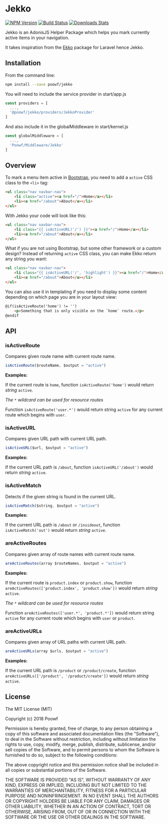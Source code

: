 # Jekko

[![NPM Version][npm-image]][npm-url]
[![Build Status][travis-image]][travis-url]
[![Downloads Stats][npm-downloads]][npm-url]

Jekko is an AdonisJS Helper Package which helps you mark currently active items in your navigation.

It takes inspiration from the [Ekko](https://github.com/laravelista/Ekko) package for Laravel hence Jekko.

## Installation

From the command line:

```bash
npm install --save poowf/jekko
```

You will need to include the service provider in start/app.js

```javascript
const providers = [
  ...,
  '@poowf/jekko/providers/JekkoProvider'
]
```

And also include it in the globalMiddleware in start/kernel.js

```javascript
const globalMiddleware = [
  ...,
  'Poowf/Middleware/Jekko'
]
```

## Overview

To mark a menu item active in [Bootstrap](http://getbootstrap.com/components/#navbar), you need to add a `active` CSS class to the `<li>` tag:

```html
<ul class="nav navbar-nav">
    <li class="active"><a href="/">Home</a></li>
    <li><a href="/about">About</a></li>
</ul>
```

With Jekko your code will look like this:

```html
<ul class="nav navbar-nav">
    <li class="{{ isActiveURL('/') }}"><a href="/">Home</a></li>
    <li><a href="/about">About</a></li>
</ul>
```

What if you are not using Bootstrap, but some other framework or a custom design? Instead of returning `active` CSS class, you can make Ekko return any string you want:

```html
<ul class="nav navbar-nav">
    <li class="{{ isActiveURL('/', 'highlight') }}"><a href="/">Home</a></li>
    <li><a href="/about">About</a></li>
</ul>
```

You can also use it in templating if you need to display some content depending on which page you are in your layout view:

```html
@if(isActiveRoute('home') != '')
    <p>Something that is only visible on the `home` route.</p>
@endif
```

## API

### isActiveRoute

Compares given route name with current route name.

```javascript
isActiveRoute($routeName, $output = "active")
```

**Examples:**

If the current route is `home`, function `isActiveRoute('home')` would return *string* `active`.

_The `*` wildcard can be used for resource routes_

Function `isActiveRoute('user.*')` would return string `active` for any current route which begins with `user`.

### isActiveURL

Compares given URL path with current URL path.

```javascript
isActiveURL($url, $output = "active")
```

**Examples:**

If the current URL path is `/about`, function `isActiveURL('/about')` would return *string* `active`.

### isActiveMatch

Detects if the given string is found in the current URL.

```javascript
isActiveMatch($string, $output = "active")
```

**Examples:**

If the current URL path is `/about` or `/insideout`, function `isActiveMatch('out')` would return *string* `active`.

### areActiveRoutes

Compares given array of route names with current route name.

```javascript
areActiveRoutes(array $routeNames, $output = "active")
```

**Examples:**

If the current route is `product.index` or `product.show`, function `areActiveRoutes(['product.index', 'product.show'])` would return *string* `active`.

_The `*` wildcard can be used for resource routes_

Function `areActiveRoutes(['user.*', 'product.*'])` would return string `active` for any current route which begins with `user` or `product`.

### areActiveURLs

Compares given array of URL paths with current URL path.

```javascript
areActiveURLs(array $urls, $output = "active")
```

**Examples:**

If the current URL path is `/product` or `/product/create`, function `areActiveURLs(['/product', '/product/create'])` would return *string* `active`.

## License

The MIT License (MIT)

Copyright (c) 2018 Poowf

Permission is hereby granted, free of charge, to any person obtaining a copy of this software and associated documentation files (the "Software"), to deal in the Software without restriction, including without limitation the rights to use, copy, modify, merge, publish, distribute, sublicense, and/or sell copies of the Software, and to permit persons to whom the Software is furnished to do so, subject to the following conditions:

The above copyright notice and this permission notice shall be included in all copies or substantial portions of the Software.

THE SOFTWARE IS PROVIDED "AS IS", WITHOUT WARRANTY OF ANY KIND, EXPRESS OR IMPLIED, INCLUDING BUT NOT LIMITED TO THE WARRANTIES OF MERCHANTABILITY, FITNESS FOR A PARTICULAR PURPOSE AND NONINFRINGEMENT. IN NO EVENT SHALL THE AUTHORS OR COPYRIGHT HOLDERS BE LIABLE FOR ANY CLAIM, DAMAGES OR OTHER LIABILITY, WHETHER IN AN ACTION OF CONTRACT, TORT OR OTHERWISE, ARISING FROM, OUT OF OR IN CONNECTION WITH THE SOFTWARE OR THE USE OR OTHER DEALINGS IN THE SOFTWARE.

[npm-image]: https://img.shields.io/npm/v/@poowf/jekko.svg?style=flat-square
[npm-url]: https://www.npmjs.com/package/@poowf/jekko

[travis-image]: https://img.shields.io/travis/poowf/Jekko/master.svg?style=flat-square
[travis-url]: https://travis-ci.org/poowf/Jekko

[npm-downloads]: https://img.shields.io/npm/dm/@poowf/jekko.svg?style=flat-square
